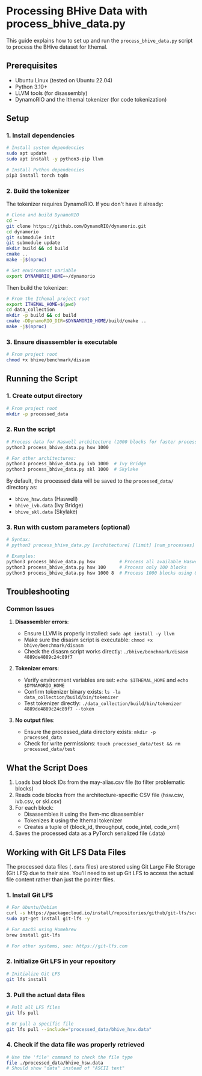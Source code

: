 # Processing BHive Data with process_bhive_data.py

This guide explains how to set up and run the `process_bhive_data.py` script to process the BHive dataset for Ithemal.

## Prerequisites

- Ubuntu Linux (tested on Ubuntu 22.04)
- Python 3.10+
- LLVM tools (for disassembly)
- DynamoRIO and the Ithemal tokenizer (for code tokenization)

## Setup

### 1. Install dependencies

```bash
# Install system dependencies
sudo apt update
sudo apt install -y python3-pip llvm

# Install Python dependencies
pip3 install torch tqdm
```

### 2. Build the tokenizer

The tokenizer requires DynamoRIO. If you don't have it already:

```bash
# Clone and build DynamoRIO
cd ~
git clone https://github.com/DynamoRIO/dynamorio.git
cd dynamorio
git submodule init
git submodule update
mkdir build && cd build
cmake ..
make -j$(nproc)

# Set environment variable
export DYNAMORIO_HOME=~/dynamorio
```

Then build the tokenizer:

```bash
# From the Ithemal project root
export ITHEMAL_HOME=$(pwd)
cd data_collection
mkdir -p build && cd build
cmake -DDynamoRIO_DIR=$DYNAMORIO_HOME/build/cmake ..
make -j$(nproc)
```

### 3. Ensure disassembler is executable

```bash
# From project root
chmod +x bhive/benchmark/disasm
```

## Running the Script

### 1. Create output directory

```bash
# From project root
mkdir -p processed_data
```

### 2. Run the script

```bash
# Process data for Haswell architecture (1000 blocks for faster processing)
python3 process_bhive_data.py hsw 1000

# For other architectures:
python3 process_bhive_data.py ivb 1000  # Ivy Bridge
python3 process_bhive_data.py skl 1000  # Skylake
```

By default, the processed data will be saved to the `processed_data/` directory as:
- `bhive_hsw.data` (Haswell)
- `bhive_ivb.data` (Ivy Bridge)
- `bhive_skl.data` (Skylake)

### 3. Run with custom parameters (optional)

```bash
# Syntax:
# python3 process_bhive_data.py [architecture] [limit] [num_processes]

# Examples:
python3 process_bhive_data.py hsw         # Process all available Haswell blocks
python3 process_bhive_data.py hsw 100     # Process only 100 blocks
python3 process_bhive_data.py hsw 1000 8  # Process 1000 blocks using 8 processes
```

## Troubleshooting

### Common Issues

1. **Disassembler errors**:
   - Ensure LLVM is properly installed: `sudo apt install -y llvm`
   - Make sure the disasm script is executable: `chmod +x bhive/benchmark/disasm`
   - Check the disasm script works directly: `./bhive/benchmark/disasm 4889de4889c24c89f7`

2. **Tokenizer errors**:
   - Verify environment variables are set: `echo $ITHEMAL_HOME` and `echo $DYNAMORIO_HOME`
   - Confirm tokenizer binary exists: `ls -la data_collection/build/bin/tokenizer`
   - Test tokenizer directly: `./data_collection/build/bin/tokenizer 4889de4889c24c89f7 --token`

3. **No output files**:
   - Ensure the processed_data directory exists: `mkdir -p processed_data`
   - Check for write permissions: `touch processed_data/test && rm processed_data/test`

## What the Script Does

1. Loads bad block IDs from the may-alias.csv file (to filter problematic blocks)
2. Reads code blocks from the architecture-specific CSV file (hsw.csv, ivb.csv, or skl.csv)
3. For each block:
   - Disassembles it using the llvm-mc disassembler
   - Tokenizes it using the Ithemal tokenizer
   - Creates a tuple of (block_id, throughput, code_intel, code_xml)
4. Saves the processed data as a PyTorch serialized file (.data) 

## Working with Git LFS Data Files

The processed data files (`.data` files) are stored using Git Large File Storage (Git LFS) due to their size. You'll need to set up Git LFS to access the actual file content rather than just the pointer files.

### 1. Install Git LFS

```bash
# For Ubuntu/Debian
curl -s https://packagecloud.io/install/repositories/github/git-lfs/script.deb.sh | sudo bash
sudo apt-get install git-lfs -y

# For macOS using Homebrew
brew install git-lfs

# For other systems, see: https://git-lfs.com
```

### 2. Initialize Git LFS in your repository

```bash
# Initialize Git LFS
git lfs install
```

### 3. Pull the actual data files

```bash
# Pull all LFS files
git lfs pull

# Or pull a specific file
git lfs pull --include="processed_data/bhive_hsw.data"
```

### 4. Check if the data file was properly retrieved

```bash
# Use the 'file' command to check the file type
file ./processed_data/bhive_hsw.data
# Should show "data" instead of "ASCII text"
```
